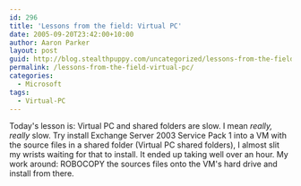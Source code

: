 ```yaml
---
id: 296
title: 'Lessons from the field: Virtual PC'
date: 2005-09-20T23:42:00+10:00
author: Aaron Parker
layout: post
guid: http://blog.stealthpuppy.com/uncategorized/lessons-from-the-field-3
permalink: /lessons-from-the-field-virtual-pc/
categories:
  - Microsoft
tags:
  - Virtual-PC
---
```

Today's lesson is: Virtual PC and shared folders are slow. I mean _really, really_ slow. Try install Exchange Server 2003 Service Pack 1 into a VM with the source files in a shared folder (Virtual PC shared folders), I almost slit my wrists waiting for that to install. It ended up taking well over an hour. My work around: ROBOCOPY the sources files onto the VM's hard drive and install from there.
